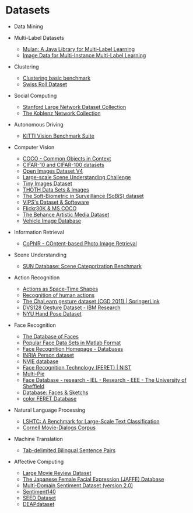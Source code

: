 # Datasets
* Data Mining
* Multi-Label Datasets
    + [Mulan: A Java Library for Multi-Label Learning](http://mulan.sourceforge.net/datasets-mlc.html)
    + [Image Data for Multi-Instance Multi-Label Learning](http://lamda.nju.edu.cn/data_MIMLimage.ashx?AspxAutoDetectCookieSupport=1)
* Clustering
    + [Clustering basic benchmark](http://cs.uef.fi/sipu/datasets/)
    + [Swiss Roll Dataset](http://people.cs.uchicago.edu/~dinoj/manifold/swissroll.html)
* Social Computing
    + [Stanford Large Network Dataset Collection](http://snap.stanford.edu/data/index.html)
    + [The Koblenz Network Collection](http://konect.uni-koblenz.de/)
* Autonomous Driving
    + [KITTI Vision Benchmark Suite](http://www.cvlibs.net/datasets/kitti/?spm=5176.11156381.0.0.115420e0pM7HRk)

* Computer Vision
    + [COCO - Common Objects in Context](http://cocodataset.org)
    + [CIFAR-10 and CIFAR-100 datasets](http://www.cs.toronto.edu/~kriz/cifar.html)
    + [Open Images Dataset V4](https://storage.googleapis.com/openimages/web/index.html)
    + [Large-scale Scene Understanding Challenge](http://lsun.cs.princeton.edu/2017/)
    + [Tiny Images Dataset](http://horatio.cs.nyu.edu/mit/tiny/data/index.html)
    + [THOTH Data Sets & Images](https://lear.inrialpes.fr/data)
    + [The Soft-Biometric in Surveillance (SoBiS) dataset](https://cvhci.anthropomatik.kit.edu/~aschuman/sobisdata/)
    + [VIPS's Dataset & Softeware](http://see.xidian.edu.cn/vipsl/dataset.html)
    + [Flickr30K & MS COCO](http://nic.droppages.com/)
    + [The Behance Artistic Media Dataset](https://bam-dataset.org/)
    + [Vehicle Image Database](http://www.gti.ssr.upm.es/data/Vehicle_database.html?spm=5176.11156381.0.0.115420e0pM7HRk)
* Information Retrieval
    + [CoPhIR - COntent-based Photo Image Retrieval](http://cophir.isti.cnr.it/index.html)
* Scene Understanding
    + [SUN Database: Scene Categorization Benchmark](https://vision.princeton.edu/projects/2010/SUN/)
* Action Recognition
    + [Actions as Space-Time Shapes](http://www.wisdom.weizmann.ac.il/~vision/SpaceTimeActions.html)
    + [Recognition of human actions](http://www.nada.kth.se/cvap/actions/)
    + [The ChaLearn gesture dataset (CGD 2011) | SpringerLink](https://link.springer.com/article/10.1007/s00138-014-0596-3)
    + [DVS128 Gesture Dataset - IBM Research](http://www.research.ibm.com/dvsgesture/)
    + [NYU Hand Pose Dataset](https://cims.nyu.edu/~tompson/NYU_Hand_Pose_Dataset.htm#download)
* Face Recognition
    + [The Database of Faces](http://www.cl.cam.ac.uk/research/dtg/attarchive/facedatabase.html)
    + [Popular Face Data Sets in Matlab Format](http://www.cad.zju.edu.cn/home/dengcai/Data/FaceData.html)
    + [Face Recognition Homepage - Databases](http://www.face-rec.org/databases/)
    + [INRIA Person dataset](http://pascal.inrialpes.fr/data/human/)
    + [NVIE database](http://nvie.ustc.edu.cn/)
    + [Face Recognition Technology (FERET) | NIST](https://www.nist.gov/programs-projects/face-recognition-technology-feret)
    + [Multi-Pie](http://www.cs.cmu.edu/afs/cs/project/PIE/MultiPie/Multi-Pie/Content.html)
    + [Face Database - research - IEL - Research - EEE - The University of Sheffield](https://www.sheffield.ac.uk/eee/research/iel/research/face)
    + [Database: Faces & Sketchs](http://see.xidian.edu.cn/vipsl/database_Face.html)
    + [color FERET Database](https://www.nist.gov/itl/iad/image-group/color-feret-database)
* Natural Language Processing
    + [LSHTC: A Benchmark for Large-Scale Text Classification](http://lshtc.iit.demokritos.gr/)
    + [Cornell Movie-Dialogs Corpus](http://www.cs.cornell.edu/~cristian/Cornell_Movie-Dialogs_Corpus.html)
* Machine Translation
    + [Tab-delimited Bilingual Sentence Pairs](http://www.manythings.org/anki/)

* Affective Computing
    + [Large Movie Review Dataset](http://ai.stanford.edu/~amaas/data/sentiment/)
    + [The Japanese Female Facial Expression (JAFFE) Database](http://www.kasrl.org/jaffe.html)
    + [Multi-Domain Sentiment Dataset (version 2.0)](http://www.cs.jhu.edu/~mdredze/datasets/sentiment/)
    + [Sentiment140](http://help.sentiment140.com/for-students/)
    + [SEED Dataset](http://bcmi.sjtu.edu.cn/~seed/index.html)
    + [DEAPdataset](http://www.eecs.qmul.ac.uk/mmv/datasets/deap/download.html)